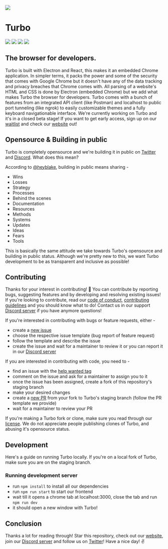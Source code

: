 ![](https://i.ibb.co/xzCtV8J/git-embed.png)

# Turbo

[![](https://img.shields.io/twitter/follow/turbobrowserio?color=30a1f2&label=Follow&logo=twitter&style=for-the-badge)](https://twitter.turbobrowser.io)
[![](https://img.shields.io/discord/824644286616305766?color=7289da&label=DISCORD&logo=discord&style=for-the-badge)](https://discord.turbobrowser.io)
![](https://api.ghprofile.me/view?username=teamcodebyte.turbo)
![](https://img.shields.io/tokei/lines/github.com/teamcodebyte/turbo?color=007ec6&style=for-the-badge)

## The browser for developers.

Turbo is built with Electron and React, this makes it an embedded Chrome application. In simpler terms, it packs the power and some of the security that comes with Google Chrome but it doesn't have any of the data tracking and privacy breaches that Chrome comes with. All parsing of a website's HTML and CSS is done by Electron (embedded Chrome) but we add what makes Turbo the browser for developers. Turbo comes with a bunch of features from an integrated API client (like Postman) and localhost to public port tunneling (like ngrok) to easily customizable themes and a fully keyboard navigationable interface. We're currently working on Turbo and it's in a closed beta stage! If you want to get early access, sign up on our [waitlist](https://forms.gle/t5Huj2UxHbT79FSJ7) and check our [website](https://turbobrowser.io) out!

## Opensource & Building in public

Turbo is completely opensource and we're building it in public on [Twitter](https://twitter.turbobrowser.io/) and [Discord](https://discord.turbobrowser.io). What does this mean?

According to [@heyblake](https://twitter.com/heyblake), building in public means sharing -

- Wins
- Losses
- Strategy
- Processes
- Behind the scenes
- Documentation
- Resources
- Methods
- Systems
- Updates
- Ideas
- Fears
- Tools

This is basically the same attitude we take towards Turbo's opensource and building in public status. Although we're pretty new to this, we want Turbo development to be as transparent and inclusive as possible!

## Contributing

Thanks for your interest in contributing! 🎉 You can contribute by reporting bugs, suggesting features and by developing and resolving existing issues! If you're looking to contribute, read our [code of conduct](https://github.com/teamcodebyte/turbo/blob/main/CODE_OF_CONDUCT.md), [contributing guidelines](https://github.com/teamcodebyte/turbo/blob/main/CONTRIBUTING.md) and you should know what to do! Contact us in our support [Discord server](https://discord.turbobrowser.io) if you have anymore questions!

If you're interested in contributing with bugs or feature requests, either -

- create a [new issue](https://github.com/teamcodebyte/turbo/issues/new)
- choose the respective issue template (bug report of feature request)
- follow the template and describe the issue
- create the issue and wait for a maintainer to review it
  or you can report it in our [Discord server](https://discord.turbobrowser.io)

If you are interested in contributing with code, you need to -

- find an issue with the [help wanted tag](https://github.com/teamcodebyte/turbo/labels/help%20wanted)
- comment on the issue and ask for a maintainer to assign you to it
- once the issue has been assigned, create a fork of this repository's staging branch
- make your desired changes
- create a [new PR](https://github.com/teamcodebyte/turbo/compare) from your fork to Turbo's staging branch (follow the PR template we provide)
- wait for a maintainer to review your PR

If you're making a Turbo fork or clone, make sure you read through our [license](https://github.com/teamcodebyte/turbo/blob/main/LICENSE.md). We do not appreciate people publishing clones of Turbo, and abusing it's opensource status.

## Development

Here's a guide on running Turbo locally. If you're on a local fork of Turbo, make sure you are on the staging branch.

### Running development server

- run `npm install` to install all our dependencies
- run `npm run start` to start our frontend
- wait till it opens a chrome tab at localhost:3000, close the tab and run `npm run dev`
- it should open a new window with Turbo!

## Conclusion

Thanks a lot for reading through! Star this repository, check out our [website](https://turbobrowser.io), join our [Discord server](https://discord.turbobrowser.io) and follow us on [Twitter](https://twitter.turbobrowser.io)! Have a nice day! ✌
